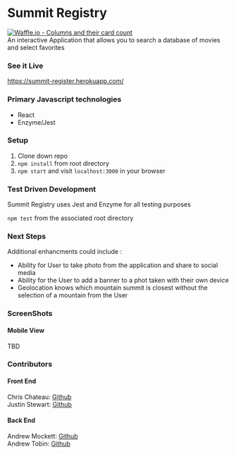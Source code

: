 # Summit Registry
[![Waffle.io - Columns and their card count](https://badge.waffle.io/MacInnes/summit-register-BE.svg?columns=all)](https://waffle.io/MacInnes/summit-register-BE)<br>
 An interactive Application that allows you to search a database of movies and select favorites

### See it Live
https://summit-register.herokuapp.com/
 

### Primary Javascript technologies
* React
* Enzyme/Jest

### Setup

1. Clone down repo
2. `npm install` from root directory
3. `npm start` and visit `localhost:3000` in your browser

### Test Driven Development

Summit Registry uses Jest and Enzyme for all testing purposes

`npm test` from the associated root directory

### Next Steps
Additional enhancments could include :
* Ability for User to take photo from the application and share to social media
* Ability for the User to add a banner to a phot taken with their own device
* Geolocation knows which mountain summit is closest without the selection of a mountain from the User

### ScreenShots

#### Mobile View
TBD

### Contributors

#### Front End
Chris Chateau: [Github](https://github.com/christopherchateau)<br>
Justin Stewart: [Github](https://github.com/Jstewart3313)<br>

#### Back End
Andrew Mockett: [Github](https://github.com/MacInnes)<br>
Andrew Tobin: [Github](https://github.com/andrewetobin)